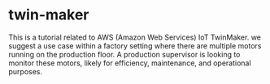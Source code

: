 # twin-maker
This is a tutorial related to AWS (Amazon Web Services) IoT TwinMaker.  we suggest a use case within a factory setting where there are multiple motors running on the production floor.  A production supervisor is looking to monitor these motors, likely for efficiency, maintenance, and operational purposes.



